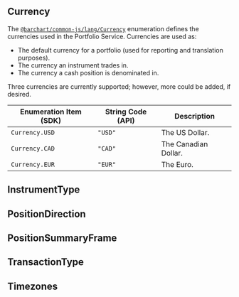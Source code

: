## Currency

The [```@barchart/common-js/lang/Currency```](https://github.com/barchart/common-js/blob/master/lang/Currency.js) enumeration defines the currencies used in the Portfolio Service. Currencies are used as:

* The default currency for a portfolio (used for reporting and translation purposes).
* The currency an instrument trades in.
* The currency a cash position is denominated in.

Three currencies are currently supported; however, more could be added, if desired.

| Enumeration Item (SDK) | String Code (API) | Description          |
|------------------------|-------------------|----------------------|
| ```Currency.USD```     | ```"USD"```       | The US Dollar.       |
| ```Currency.CAD```     | ```"CAD"```       | The Canadian Dollar. |
| ```Currency.EUR```     | ```"EUR"```       | The Euro.            |

## InstrumentType

## PositionDirection

## PositionSummaryFrame

## TransactionType

## Timezones
